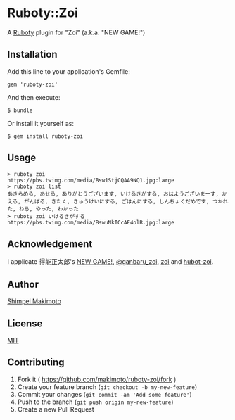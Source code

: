 # Ruboty::Zoi

A [Ruboty](https://github.com/r7kamura/ruboty) plugin for "Zoi" (a.k.a. "NEW GAME!")

## Installation

Add this line to your application's Gemfile:

    gem 'ruboty-zoi'

And then execute:

    $ bundle

Or install it yourself as:

    $ gem install ruboty-zoi

## Usage

```
> ruboty zoi
https://pbs.twimg.com/media/Bsw1StjCQAA9NQ1.jpg:large
> ruboty zoi list
あきらめる, あせる, ありがとうございます, いけるきがする, おはようございまーす, かえる, がんばる, きたく, きゅうけいにする, ごはんにする, しんちょくだめです, つかれた, ねる, やった, わかった
> ruboty zoi いけるきがする
https://pbs.twimg.com/media/BswuNkICcAE4olR.jpg:large
```

## Acknowledgement

I applicate 得能正太郎's [NEW GAME!](http://www.amazon.jp/o/ASIN/4832244140/makimotonetwo-22),
[@ganbaru_zoi](https://twitter.com/ganbaru_zoi),
[zoi](http://zoi.herokuapp.com/) and [hubot-zoi](https://github.com/udzura/hubot-zoi).

## Author
[Shimpei Makimoto](http://shimpei.makimoto.org)

## License
[MIT](http://makimoto.mit-license.org)

## Contributing

1. Fork it ( https://github.com/makimoto/ruboty-zoi/fork )
2. Create your feature branch (`git checkout -b my-new-feature`)
3. Commit your changes (`git commit -am 'Add some feature'`)
4. Push to the branch (`git push origin my-new-feature`)
5. Create a new Pull Request

